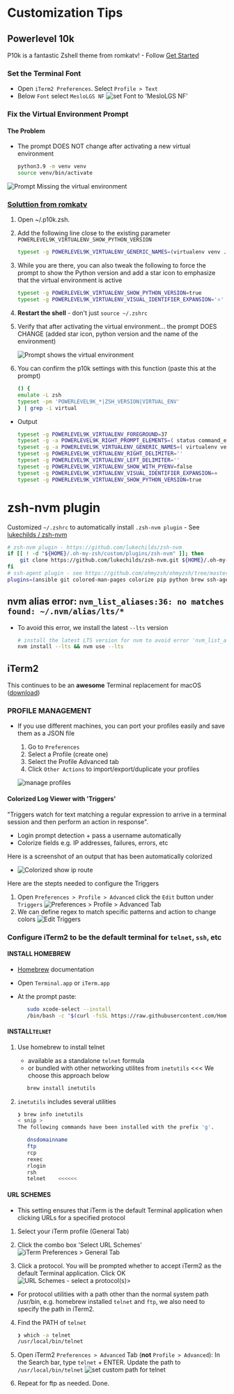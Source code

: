 # Customization Tips

## Powerlevel 10k

P10k is a fantastic Zshell theme from romkatv! - Follow [Get Started](https://github.com/romkatv/powerlevel10k#get-started)

### Set the Terminal Font

+ Open ```iTerm2 Preferences```. Select ```Profile > Text```
+ Below ```Font``` select ```MesloLGS NF```
![set Font to 'MesloLGS NF'](images/iterm2_font_profile.png)

### Fix the Virtual Environment Prompt

#### The Problem

+ The prompt DOES NOT change after activating a new virtual environment

   ```zsh
   python3.9 -m venv venv
   source venv/bin/activate
   ```

![Prompt Missing the virtual environment](images/iTerm2-no-virtual-env-prompt.png)

### [Soluttion from romkatv](https://github.com/romkatv/powerlevel10k/issues/532#issuecomment-592064973)

1. Open ~/.p10k.zsh.
2. Add the following line close to the existing parameter ```POWERLEVEL9K_VIRTUALENV_SHOW_PYTHON_VERSION```

   ```zsh
   typeset -g POWERLEVEL9K_VIRTUALENV_GENERIC_NAMES=(virtualenv venv .venv env)
   ```

3. While you are there, you can also tweak the following to force the prompt to show the Python version and add a star icon to emphasize that the virtual environment is active

   ```zsh
   typeset -g POWERLEVEL9K_VIRTUALENV_SHOW_PYTHON_VERSION=true
   typeset -g POWERLEVEL9K_VIRTUALENV_VISUAL_IDENTIFIER_EXPANSION='⭐'
   ```

4. **Restart the shell** - don't just ```source ~/.zshrc```

5. Verify that after activating the virtual environment... the prompt DOES CHANGE
(added star icon, python version and the name of the environment)

   ![Prompt shows the virtual environment](images/iTerm2-virtual-env-prompt.png)

6. You can confirm the p10k settings with this function (paste this at the prompt)

   ```zsh
   () {
   emulate -L zsh
   typeset -pm 'POWERLEVEL9K_*|ZSH_VERSION|VIRTUAL_ENV'
   } | grep -i virtual
   ```

+ Output

   ```zsh
   typeset -g POWERLEVEL9K_VIRTUALENV_FOREGROUND=37
   typeset -g -a POWERLEVEL9K_RIGHT_PROMPT_ELEMENTS=( status command_execution_time background_jobs direnv asdf virtualenv anaconda pyenv goenv nodenv nvm nodeenv rbenv rvm fvm luaenv jenv plenv phpenv scalaenv haskell_stack kubecontext terraform aws aws_eb_env azure gcloud google_app_cred context nordvpn ranger nnn vim_shell midnight_commander nix_shell todo timewarrior taskwarrior time newline )
   typeset -g -a POWERLEVEL9K_VIRTUALENV_GENERIC_NAMES=( virtualenv venv .venv env )
   typeset -g POWERLEVEL9K_VIRTUALENV_RIGHT_DELIMITER=''
   typeset -g POWERLEVEL9K_VIRTUALENV_LEFT_DELIMITER=''
   typeset -g POWERLEVEL9K_VIRTUALENV_SHOW_WITH_PYENV=false
   typeset -g POWERLEVEL9K_VIRTUALENV_VISUAL_IDENTIFIER_EXPANSION=⭐
   typeset -g POWERLEVEL9K_VIRTUALENV_SHOW_PYTHON_VERSION=true
   ```

# zsh-nvm plugin

Customized ```~/.zshrc``` to automatically install ```.zsh-nvm plugin``` - See [lukechilds /
zsh-nvm](https://github.com/lukechilds/zsh-nvm#manually)

```zsh
# zsh-nvm plugin - https://github.com/lukechilds/zsh-nvm
if [[ ! -d "${HOME}/.oh-my-zsh/custom/plugins/zsh-nvm" ]]; then
    git clone https://github.com/lukechilds/zsh-nvm.git ${HOME}/.oh-my-zsh/custom/plugins/zsh-nvm
fi
# ssh-agent plugin - see https://github.com/ohmyzsh/ohmyzsh/tree/master/plugins/ssh-agent
plugins=(ansible git colored-man-pages colorize pip python brew ssh-agent vagrant virtualenv zsh-nvm)
```

## nvm alias error: ```nvm_list_aliases:36: no matches found: ~/.nvm/alias/lts/*```

+ To avoid this error, we install the latest ```--lts``` version

   ```zsh
   # install the latest LTS version for nvm to avoid error 'nvm_list_aliases:36: no matches found: ~/.nvm/alias/lts/*'
   nvm install --lts && nvm use --lts
   ```

## iTerm2

This continues to be an **awesome** Terminal replacement for macOS ([download](https://iterm2.com/index.html))

### PROFILE MANAGEMENT

+ If you use different machines, you can port your profiles easily and save them as a JSON file

   1. Go to ```Preferences```
   2. Select a Profile (create one)
   3. Select the Profile Advanced tab
   4. Click ```Other Actions``` to import/export/duplicate your profiles

   ![manage profiles](images/iTerm-Pref-Prof-SaveAll.png)

#### Colorized Log Viewer with 'Triggers'

"Triggers watch for text matching a regular expression to arrive in a terminal session and then perform an action in response".
+ Login prompt detection + pass a username automatically
+ Colorize fields e.g. IP addresses, failures, errors, etc

Here is a screenshot of an output that has been automatically colorized
+ ![Colorized `show ip route`](images/iTerm2-colorized-output-Triggers.png)

Here are the stepts needed to configure the Triggers

1. Open ```Preferences > Profile > Advanced```
click the ```Edit``` button under ```Triggers```
![Preferences > Profile > Advanced Tab](images/iTerm2-Pref-Prof-Advanced.png)
2. We can define regex to match specific patterns and action to change colors
![Edit Triggers](images/iTerm2-parsing-triggers.png)


### Configure iTerm2 to be the default terminal for ```telnet```, ```ssh```, etc

#### INSTALL HOMEBREW

+ [Homebrew](https://brew.sh/) documentation
+ Open ```Terminal.app``` or ```iTerm.app```
+ At the prompt paste:

   ```zsh
      sudo xcode-select --install
      /bin/bash -c "$(curl -fsSL https://raw.githubusercontent.com/Homebrew/install/HEAD/install.sh)"
   ```

#### INSTALL```TELNET```

1. Use homebrew to install telnet
   + available as a standalone ```telnet``` formula
   + or bundled with other networking utilites from ```inetutils```  <<<  We choose this approach below

   ```zsh
      brew install inetutils
   ```


2. ```inetutils``` includes several utilities

   ```zsh
   ❯ brew info inetutils
   < snip >
   The following commands have been installed with the prefix 'g'.

      dnsdomainname
      ftp
      rcp
      rexec
      rlogin
      rsh
      telnet    <<<<<<
   ```

#### URL SCHEMES

+ This setting ensures that iTerm is the default Terminal application when clicking URLs for a specified protocol

1. Select your iTerm profile  (General Tab)

2. Click the combo box 'Select URL Schemes'
![iTerm Preferences > General Tab](images/iTerm-Preferences.png)

3. Click a protocol. You will be prompted whether to accept iTerm2 as the default Terminal application. Click OK
![URL Schemes - select a protocol(s)> ](images/iTerm2-select-protocol.png)

+ For protocol utilities with a path other than the normal system path /usr/bin,  e.g. homebrew installed ```telnet``` and ```ftp```, we also need to specify the path in iTerm2.

4. Find the PATH of ```telnet```

   ```zsh
   ❯ which -a telnet
   /usr/local/bin/telnet
   ```

5. Open iTerm2 ```Preferences > Advanced``` Tab (**not** ```Profile > Advanced```):
In the Search bar, type ```telnet``` + ENTER.
Update the path to ```/usr/local/bin/telnet```
![set custom path for telnet](images/iTerm2-Preferences-Advanced-Telnet.png)

6. Repeat for ftp as needed.  Done.